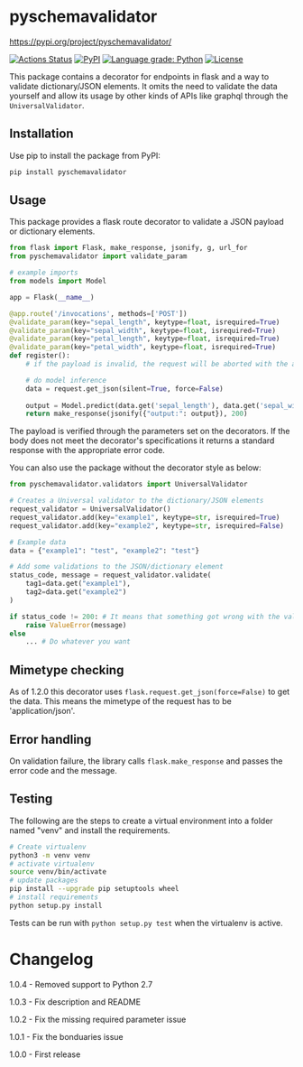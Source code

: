 # pyschemavalidator

https://pypi.org/project/pyschemavalidator/

[![Actions Status](https://github.com/albarsil/pyschemavalidator/workflows/Tests/badge.svg?branch=master)](https://github.com/albarsil/pyschemavalidator/actions/workflows/tests.yml)
[![PyPI](https://img.shields.io/pypi/v/pyschemavalidator?color=g)](https://pypi.org/project/pyschemavalidator/)
[![Language grade: Python](https://img.shields.io/lgtm/grade/python/g/albarsil/pyschemavalidator.svg?logo=lgtm&logoWidth=18)](https://lgtm.com/projects/g/albarsil/pyschemavalidator/context:python)
[![License](https://img.shields.io/badge/license-MIT-purple)](https://github.com/albarsil/pyschemavalidator/blob/master/LICENSE)

This package contains a decorator for endpoints in flask and a way to validate dictionary/JSON elements. 
It omits the need to validate the data yourself and allow its usage by other kinds of APIs like graphql through the `UniversalValidator`.

## Installation

Use pip to install the package from PyPI:

```bash
pip install pyschemavalidator
```

## Usage

This package provides a flask route decorator to validate a JSON payload or dictionary elements.

```python
from flask import Flask, make_response, jsonify, g, url_for
from pyschemavalidator import validate_param

# example imports
from models import Model

app = Flask(__name__)

@app.route('/invocations', methods=['POST'])
@validate_param(key="sepal_length", keytype=float, isrequired=True)
@validate_param(key="sepal_width", keytype=float, isrequired=True)
@validate_param(key="petal_length", keytype=float, isrequired=True)
@validate_param(key="petal_width", keytype=float, isrequired=True)
def register():
    # if the payload is invalid, the request will be aborted with the appropriate error code

    # do model inference
    data = request.get_json(silent=True, force=False)
    
    output = Model.predict(data.get('sepal_length'), data.get('sepal_width'), data.get('petal_length'), data.get('petal_width'))
    return make_response(jsonify({"output:": output}), 200)
```

The payload is verified through the parameters set on the decorators. If the body does not meet the decorator's specifications it returns a standard response with the appropriate error code.

You can also use the package without the decorator style as below:

```python
from pyschemavalidator.validators import UniversalValidator

# Creates a Universal validator to the dictionary/JSON elements
request_validator = UniversalValidator()
request_validator.add(key="example1", keytype=str, isrequired=True)
request_validator.add(key="example2", keytype=str, isrequired=False)

# Example data
data = {"example1": "test", "example2": "test"}

# Add some validations to the JSON/dictionary element
status_code, message = request_validator.validate(
    tag1=data.get("example1"),
    tag2=data.get("example2")
)

if status_code != 200: # It means that something got wrong with the validation
    raise ValueError(message)
else
    ... # Do whatever you want
```


## Mimetype checking

As of 1.2.0 this decorator uses `flask.request.get_json(force=False)` to get the data. This means the mimetype of the request has to be 'application/json'.

## Error handling

On validation failure, the library calls `flask.make_response` and passes the error code and the message.

## Testing

The following are the steps to create a virtual environment into a folder named "venv" and install the requirements.

```bash
# Create virtualenv
python3 -m venv venv
# activate virtualenv
source venv/bin/activate
# update packages
pip install --upgrade pip setuptools wheel
# install requirements
python setup.py install
```

Tests can be run with `python setup.py test` when the virtualenv is active.

# Changelog

1.0.4 - Removed support to Python 2.7

1.0.3 - Fix description and README

1.0.2 - Fix the missing required parameter issue

1.0.1 - Fix the bonduaries issue

1.0.0 - First release
